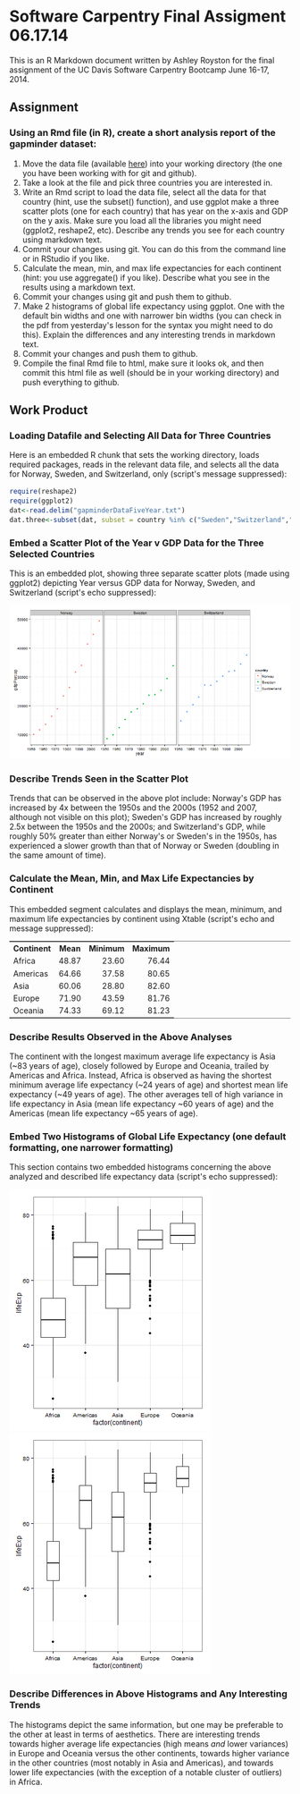 Software Carpentry Final Assigment 06.17.14
========================================================


This is an R Markdown document written by Ashley Royston for the final assignment of the UC Davis Software Carpentry Bootcamp June 16-17, 2014.


## Assignment
### Using an Rmd file (in R), create a short analysis report of the gapminder dataset:
1. Move the data file (available [here](http://npk.io/BGRY+)) into your working directory (the one you have been working with for git and github).
2. Take a look at the file and pick three countries you are interested in.
3. Write an Rmd script to load the data file, select all the data for that country (hint, use the subset() function), and use ggplot make a three scatter plots (one for each country) that has year on the x-axis and GDP on the y axis. Make sure you load all the libraries you might need (ggplot2, reshape2, etc). Describe any trends you see for each country using markdown text.
4. Commit your changes using git. You can do this from the command line or in RStudio if you like.
5. Calculate the mean, min, and max life expectancies for each continent (hint: you use aggregate() if you like). Describe what you see in the results using a markdown text.
6. Commit your changes using git and push them to github.
7. Make 2 histograms of global life expectancy using ggplot. One with the default bin widths and one with narrower bin widths (you can check in the pdf from yesterday's lesson for the syntax you might need to do this). Explain the differences and any interesting trends in markdown text.
8. Commit your changes and push them to github.
9. Compile the final Rmd file to html, make sure it looks ok, and then commit this html file as well (should be in your working directory) and push everything to github.



## Work Product
### Loading Datafile and Selecting All Data for Three Countries
Here is an embedded R chunk that sets the working directory, loads required packages, reads in the relevant data file, and selects all the data for Norway, Sweden, and Switzerland, only (script's message suppressed):


```r
require(reshape2)
require(ggplot2)
dat<-read.delim("gapminderDataFiveYear.txt")
dat.three<-subset(dat, subset = country %in% c("Sweden","Switzerland","Norway"))
```



### Embed a Scatter Plot of the Year v GDP Data for the Three Selected Countries
This is an embedded plot, showing three separate scatter plots (made using ggplot2) depicting Year versus GDP data for Norway, Sweden, and Switzerland (script's echo suppressed):

![plot of chunk unnamed-chunk-2](figure/unnamed-chunk-2.png) 



### Describe Trends Seen in the Scatter Plot
Trends that can be observed in the above plot include: Norway's GDP has increased by 4x between the 1950s and the 2000s (1952 and 2007, although not visible on this plot); Sweden's GDP has increased by roughly 2.5x between the 1950s and the 2000s; and Switzerland's GDP, while roughly 50% greater than either Norway's or Sweden's in the 1950s, has experienced a slower growth than that of Norway or Sweden (doubling in the same amount of time).



### Calculate the Mean, Min, and Max Life Expectancies by Continent
This embedded segment calculates and displays the mean, minimum, and maximum life expectancies by continent using Xtable (script's echo and message suppressed):

<!-- html table generated in R 3.1.0 by xtable 1.7-3 package -->
<!-- Thu Jun 19 11:08:56 2014 -->
<TABLE style='border:0; border-top: 1px solid grey; border-bottom: 1px solid grey'>
<TR> <TH> Continent </TH> <TH> Mean </TH> <TH> Minimum </TH> <TH> Maximum </TH>  </TR>
  <TR> <TD> Africa </TD> <TD align="right"> 48.87 </TD> <TD align="right"> 23.60 </TD> <TD align="right"> 76.44 </TD> </TR>
  <TR> <TD> Americas </TD> <TD align="right"> 64.66 </TD> <TD align="right"> 37.58 </TD> <TD align="right"> 80.65 </TD> </TR>
  <TR> <TD> Asia </TD> <TD align="right"> 60.06 </TD> <TD align="right"> 28.80 </TD> <TD align="right"> 82.60 </TD> </TR>
  <TR> <TD> Europe </TD> <TD align="right"> 71.90 </TD> <TD align="right"> 43.59 </TD> <TD align="right"> 81.76 </TD> </TR>
  <TR> <TD> Oceania </TD> <TD align="right"> 74.33 </TD> <TD align="right"> 69.12 </TD> <TD align="right"> 81.23 </TD> </TR>
   </TABLE>



### Describe Results Observed in the Above Analyses
The continent with the longest maximum average life expectancy is Asia (~83 years of age), closely followed by Europe and Oceania, trailed by Americas and Africa.  Instead, Africa is observed as having the shortest minimum average life expectancy (~24 years of age) and shortest mean life expectancy (~49 years of age).  The other averages tell of high variance in life expectancy in Asia (mean life expectancy ~60 years of age) and the Americas (mean life expectancy ~65 years of age).



### Embed Two Histograms of Global Life Expectancy (one default formatting, one narrower formatting)
This section contains two embedded histograms concerning the above analyzed and described life expectancy data (script's echo suppressed):

![plot of chunk unnamed-chunk-4](figure/unnamed-chunk-41.png) ![plot of chunk unnamed-chunk-4](figure/unnamed-chunk-42.png) 



### Describe Differences in Above Histograms and Any Interesting Trends
The histograms depict the same information, but one may be preferable to the other at least in terms of aesthetics.  There are interesting trends towards higher average life expectancies (high means *and* lower variances) in Europe and Oceania versus the other continents, towards higher variance in the other countries (most notably in Asia and Americas), and towards lower life expectancies (with the exception of a notable cluster of outliers) in Africa.


